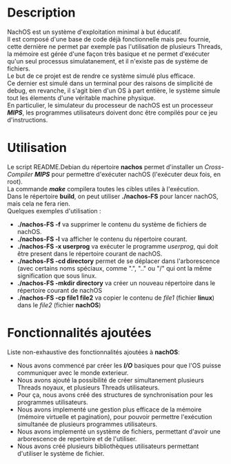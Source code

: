 # Description 
NachOS est un système d'exploitation minimal à but éducatif.  
Il est composé d'une base de code déjà fonctionnelle mais peu fournie, cette dernière ne permet par exemple pas l'utilisation de plusieurs Threads, la mémoire est gérée d'une façon très basique et ne permet d'exécuter qu'un seul processus simulatanement, et il n'existe pas de système de fichiers.  
Le but de ce projet est de rendre ce système simulé plus efficace.  
Ce dernier est simulé dans un terminal pour des raisons de simplicité de debug, en revanche, il s'agit bien d'un OS à part entière, le système simule tout les élements d'une véritable machine physique.  
En particulier, le simulateur du processeur de nachOS est un processeur ***MIPS***, les programmes utilisateurs doivent donc être compilés pour ce jeu d'instructions. 

# Utilisation 
Le script README.Debian du répertoire **nachos** permet d'installer un *Cross-Compiler* ***MIPS*** pour permettre d'exécuter nachOS (l'exécuter deux fois, en root).  
La commande ***make*** compilera toutes les cibles utiles à l'exécution.  
Dans le répertoire **build**, on peut utiliser **./nachos-FS** pour lancer nachOS, mais cela ne fera rien.  
Quelques exemples d'utilisation :  
- **./nachos-FS -f** va supprimer le contenu du système de fichiers de nachOS.  
- **./nachos-FS -l** va afficher le contenu du répertoire courant.  
- **./nachos-FS -x userprog** va exécuter le programme *userprog*, qui doit être present dans le répertoire courant de nachOS.  
- **./nachos-FS -cd directory** permet de se déplacer dans l'arborescence (avec certains noms spéciaux, comme ".", ".." ou "/" qui ont la même signification que sous linux.  
- **./nachos-FS -mkdir directory** va créer un nouveau répertoire dans le répertoire courant de nachOS
- **./nachos-FS -cp file1 file2** va copier le contenu de *file1* (fichier **linux**) dans le *file2* (fichier **nachOS**)

# Fonctionnalités ajoutées
Liste non-exhaustive des fonctionnalités ajoutées à **nachOS**:
- Nous avons commencé par créer les ***I/O*** basiques pour que l'OS puisse communiquer avec le monde exterieur.  
- Nous avons ajouté la possibilité de créer simultanement plusieurs Threads noyaux, et plusieurs Threads utilisateurs.  
- Pour ça, nous avons créé des structures de synchronisation pour les programmes utilisateurs.
- Nous avons implementé une gestion plus efficace de la mémoire (mémoire virtuelle et pagination), pour pouvoir permettre l'exécution simultanée de plusieurs programmes utilisateurs.  
- Nous avons implementé un système de fichiers, permettant d'avoir une arborescence de repertoire et de l'utiliser. 
- Nous avons créé plusieurs bibliothèques utilisateurs permettant d'utiliser le système de fichier.  
